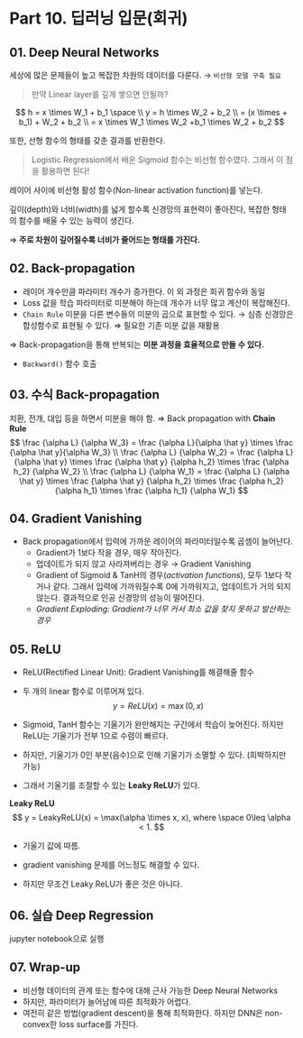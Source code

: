# Part 10. 딥러닝 입문(회귀)



## 01. Deep Neural Networks

세상에 많은 문제들이 높고 복잡한 차원의 데이터를 다룬다. → `비선형 모델 구축 필요`

> 만약 Linear layer를 깊게 쌓으면 안될까?

$$
h = x \times W_1 + b_1 \space \\ y = h \times W_2 + b_2 \\ = (x \times + b_1) + W_2 + b_2 \\ = x \times W_1 \times W_2 +b_1 \times W_2 + b_2
$$

또한, 선형 함수의 형태를 갖춘 결과를 반환한다.

> Logistic Regression에서 배운 Sigmoid 함수는 비선형 함수였다. 그래서 이 점을 활용하면 된다!

레이어 사이에 비선형 활성 함수(Non-linear activation function)를 넣는다.

깊이(depth)와 너비(width)를 넓게 할수록 신경망의 표현력이 좋아진다, 복잡한 형태의 함수를 배울 수 있는 능력이 생긴다.

⇒ **주로 차원이 깊어질수록 너비가 줄어드는 형태를 가진다.**



## 02. Back-propagation

- 레이어 개수만큼 파라미터 개수가 증가한다. 이 외 과정은 회귀 함수와 동일
- Loss 값을 학습 파라미터로 미분해야 하는데 개수가 너무 많고 계산이 복잡해진다.
- `Chain Rule` 미분을 다른 변수들의 미분의 곱으로 표현할 수 있다. → 심층 신경망은 합성함수로 표현될 수 있다. ⇒ 필요한 기존 미분 값을 재활용

⇒ Back-propagation을 통해 반복되는 **미분 과정을 효율적으로 만들 수 있다.**

- `Backward()` 함수 호출



## 03. 수식 Back-propagation

치환, 전개, 대입 등을 하면서 미분을 해야 함. ⇒ Back propagation with **Chain Rule**
$$
\frac {\alpha L} {\alpha W_3} = \frac {\alpha L}{\alpha \hat y} \times \frac {\alpha \hat y}{\alpha W_3} \\ \frac {\alpha L} {\alpha W_2} = \frac {\alpha L} {\alpha \hat y} \times \frac {\alpha \hat y} {\alpha h_2} \times \frac {\alpha h_2} {\alpha W_2} \\ \frac {\alpha L} {\alpha W_1} = \frac {\alpha L} {\alpha \hat y} \times \frac {\alpha \hat y} {\alpha h_2} \times \frac {\alpha h_2} {\alpha h_1} \times \frac {\alpha h_1} {\alpha W_1}
$$


## 04. Gradient Vanishing

- Back propagation에서 입력에 가까운 레이어의 파라미터일수록 곱셈이 늘어난다.
  - Gradient가 1보다 작을 경우, 매우 작아진다.
  - 업데이트가 되지 않고 사라져버리는 경우 → Gradient Vanishing
  - Gradient of Sigmoid & TanH의 경우(*activation functions*), 모두 1보다 작거나 같다. 그래서 입력에 가까워질수록 0에 가까워지고, 업데이트가 거의 되지 않는다. 결과적으로 인공 신경망의 성능이 떨어진다.
  - *Gradient Exploding: Gradient가 너무 커서 최소 값을 찾지 못하고 발산하는 경우*



## 05. ReLU

- ReLU(Rectified Linear Unit): Gradient  Vanishing를 해결해줄 함수

- 두 개의 linear 함수로 이루어져 있다.
  $$
  y = ReLU(x) = \max(0, x)
  $$

- Sigmoid, TanH 함수는 기울기가 완만해지는 구간에서 학습이 늦어진다. 하지만 ReLU는 기울기가 전부 1으로 수렴이 빠르다.

- 하지만, 기울기가 0인 부분(음수)으로 인해 기울기가 소멸할 수 있다. (희박하지만 가능)

- 그래서 기울기를 조절할 수 있는 **Leaky ReLU**가 있다.

**Leaky ReLU**
$$
y = LeakyReLU(x) = \max(\alpha \times x, x), where \space 0\leq \alpha < 1.
$$

- 기울기 값에 따름.
- gradient vanishing 문제를 어느정도 해결할 수 있다.

- 하지만 무조건 Leaky ReLU가 좋은 것은 아니다.



## 06. 실습 Deep Regression

jupyter notebook으로 실행



## 07. Wrap-up

- 비선형 데이터의 관계 또는 함수에 대해 근사 가능한 Deep Neural Networks
- 하지만, 파라미터가 늘어남에 따른 최적화가 어렵다.
- 여전히 같은 방법(gradient descent)을 통해 최적화한다. 하지만 DNN은 non-convex한 loss surface를 가진다.
